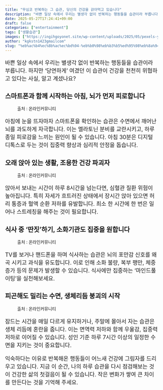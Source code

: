 ```yaml
---
title: "무심코 반복하는 그 습관, 당신의 건강을 갉아먹고 있습니다"
description: "바쁜 일상 속에서 우리는 별생각 없이 반복하는 행동들을 습관이라 부릅니다. 하지만 ‘당연하게’ 여겼던 이 습관이 건강을 천천히 위협하고 있다는 사실, 알고 계셨나요?"
date: 2025-05-27T17:24:41+09:00
draft: false
categories: ["entertainment"]
tags: ["생활습관"]
images: ["https://ingihgoyonet.site/wp-content/uploads/2025/05/pexels-yamil-freyttes-2151854158-32272836-768x1024.jpg", "https://ingihgoyonet.site/wp-content/uploads/2025/05/pexels-thisisengineering-19895876-1024x683.jpg", "https://ingihgoyonet.site/wp-content/uploads/2025/05/pexels-kenzero14-32223559-1024x683.jpg", "https://ingihgoyonet.site/wp-content/uploads/2025/05/pexels-karl-rayson-10231869-31240340-1-683x1024.jpg"]
author: "kgkstn1423gmailcom"
slug: "%eb%ac%b4%ec%8b%ac%ec%bd%94-%eb%b0%98%eb%b3%b5%ed%95%98%eb%8a%94-%ea%b7%b8-%ec%8a%b5%ea%b4%80-%eb%8b%b9%ec%8b%a0%ec%9d%98-%ea%b1%b4%ea%b0%95%ec%9d%84-%ea%b0%89%ec%95%84%eb%a8%b9%ea%b3%a0-%ec%9e%88"
---
```


<p style="font-size:18px">바쁜 일상 속에서 우리는 별생각 없이 반복하는 행동들을 습관이라 부릅니다. 하지만 ‘당연하게’ 여겼던 이 습관이 건강을 천천히 위협하고 있다는 사실, 알고 계셨나요?</p> <h2 >스마트폰과 함께 시작하는 아침, 뇌가 먼저 피로합니다</h2> <figure ><img src="https://ingihgoyonet.site/wp-content/uploads/2025/05/pexels-yamil-freyttes-2151854158-32272836-768x1024.jpg" alt="" style="aspect-ratio:16/9;object-fit:cover"/><figcaption >출처 : 온라인커뮤니티</figcaption></figure> <p style="font-size:18px">아침에 눈을 뜨자마자 스마트폰을 확인하는 습관은 수면에서 깨어난 뇌를 과도하게 자극합니다. 이는 멜라토닌 분비를 교란시키고, 하루 종일 피로감을 느끼는 원인이 될 수 있습니다. 아침 30분은 디지털 디톡스로 두는 것이 집중력 향상과 심리적 안정을 돕습니다.</p> <h2 >오래 앉아 있는 생활, 조용한 건강 파괴자</h2> <figure ><img src="https://ingihgoyonet.site/wp-content/uploads/2025/05/pexels-thisisengineering-19895876-1024x683.jpg" alt="" style="aspect-ratio:16/9;object-fit:cover"/><figcaption >출처 : 온라인커뮤니티</figcaption></figure> <p style="font-size:18px">앉아서 보내는 시간이 하루 8시간을 넘는다면, 심혈관 질환 위험이 높아집니다. 특히 자세가 흐트러진 상태에서 장시간 앉아 있으면 허리 통증과 혈액 순환 저하를 유발합니다. 최소 한 시간에 한 번은 일어나 스트레칭을 해주는 것이 필요합니다.</p> <h2 >식사 중 ‘딴짓’하기, 소화기관도 집중을 원합니다</h2> <figure ><img src="https://ingihgoyonet.site/wp-content/uploads/2025/05/pexels-kenzero14-32223559-1024x683.jpg" alt="" style="aspect-ratio:16/9;object-fit:cover"/><figcaption >출처 : 온라인커뮤니티</figcaption></figure> <p style="font-size:18px">TV를 보거나 핸드폰을 하며 식사하는 습관은 뇌의 포만감 신호를 왜곡 시키고 과식을 유도합니다. 이로 인해 소화 불량, 복부 팽만, 체중 증가 등의 문제가 발생할 수 있습니다. 식사에만 집중하는 ‘마인드풀 이팅’을 실천해보세요.</p> <h2 >피곤해도 밀리는 수면, 생체리듬 붕괴의 시작</h2> <figure ><img src="https://ingihgoyonet.site/wp-content/uploads/2025/05/pexels-karl-rayson-10231869-31240340-1-683x1024.jpg" alt="" style="aspect-ratio:16/9;object-fit:cover"/><figcaption >출처 : 온라인커뮤니티</figcaption></figure> <p style="font-size:18px">잠드는 시간을 매일 다르게 유지하거나, 주말에 몰아서 자는 습관은 생체 리듬에 혼란을 줍니다. 이는 면역력 저하와 함께 우울감, 집중력 저하로 이어질 수 있습니다. 성인 기준 하루 7시간 이상의 일정한 수면을 지키는 것이 중요합니다.</p> <p style="font-size:18px">익숙하다는 이유로 반복해온 행동들이 어느새 건강에 그림자를 드리우고 있습니다. 지금 이 순간, 나의 하루 습관을 다시 점검해보는 것이 건강한 삶의 첫걸음이 될 수 있습니다. 작은 변화가 쌓여 큰 차이를 만든다는 것을 기억해 주세요.</p>